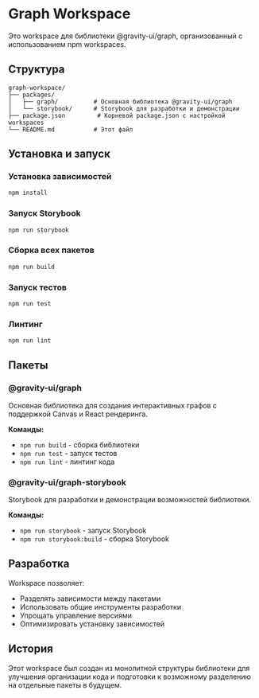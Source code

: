 # Graph Workspace

Это workspace для библиотеки @gravity-ui/graph, организованный с использованием npm workspaces.

## Структура

```
graph-workspace/
├── packages/
│   ├── graph/          # Основная библиотека @gravity-ui/graph
│   └── storybook/      # Storybook для разработки и демонстрации
├── package.json         # Корневой package.json с настройкой workspaces
└── README.md           # Этот файл
```

## Установка и запуск

### Установка зависимостей

```bash
npm install
```

### Запуск Storybook

```bash
npm run storybook
```

### Сборка всех пакетов

```bash
npm run build
```

### Запуск тестов

```bash
npm run test
```

### Линтинг

```bash
npm run lint
```

## Пакеты

### @gravity-ui/graph

Основная библиотека для создания интерактивных графов с поддержкой Canvas и React рендеринга.

**Команды:**
- `npm run build` - сборка библиотеки
- `npm run test` - запуск тестов
- `npm run lint` - линтинг кода

### @gravity-ui/graph-storybook

Storybook для разработки и демонстрации возможностей библиотеки.

**Команды:**
- `npm run storybook` - запуск Storybook
- `npm run storybook:build` - сборка Storybook

## Разработка

Workspace позволяет:
- Разделять зависимости между пакетами
- Использовать общие инструменты разработки
- Упрощать управление версиями
- Оптимизировать установку зависимостей

## История

Этот workspace был создан из монолитной структуры библиотеки для улучшения организации кода и подготовки к возможному разделению на отдельные пакеты в будущем.
